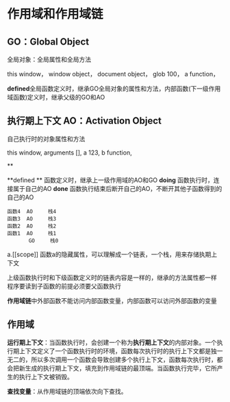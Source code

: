 # 作用域和作用域链

## GO：Global Object

全局对象：全局属性和全局方法

this     window，
window	object，
document	object， 
glob 	100， 
a	function，

**defined**全局函数定义时，继承GO全局对象的属性和方法，内部函数(下一级作用域函数)定义时，继承父级的GO和AO

##  执行期上下文 AO：Activation Object    

自己执行时的对象属性和方法

this	window,
arguments	[],
a			123,
b			function,

**

**defined ** 函数定义时，继承上一级作用域的AO和GO
**doing**   函数执行时，连接属于自己的AO
**done**   函数执行结束后断开自己的AO，不断开其他子函数得到的自己的AO

```
函数4  AO		栈4
函数3  AO		栈3
函数2  AO		栈2
函数1  AO		栈1
       GO	  栈0
```

a.[[scope]]  函数a的隐藏属性，可以理解成一个链表，一个栈，用来存储执期上下文

上级函数执行时和下级函数定义时的链表内容是一样的，继承的方法属性都一样
程序要读到子函数的前提必须要父函数执行

**作用域链**中外部函数不能访问内部函数变量，内部函数可以访问外部函数的变量

## 作用域

**运行期上下文**：当函数执行时，会创建一个称为**执行期上下文**的内部对象。一个执行期上下文定义了一个函数执行时的环境，函数每次执行时的执行上下文都是独一无二的，所以多次调用一个函数会导致创建多个执行上下文，函数每次执行时，都会把新生成的执行期上下文，填充到作用域链的最顶端。当函数执行完毕，它所产生的执行上下文被销毁。

**查找变量**：从作用域链的顶端依次向下查找。

